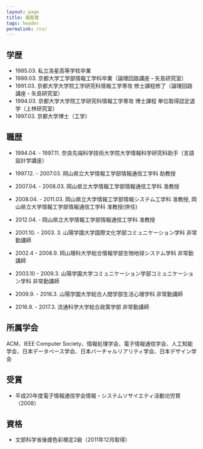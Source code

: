 ```yaml
---
layout: page
title: 履歴書
tags: header
permalink: /cv/
---
```

## 学歴

- 1985.03. 私立洛星高等学校卒業
- 1989.03. 京都大学工学部情報工学科卒業（論理回路講座・矢島研究室）
- 1991.03. 京都大学大学院工学研究科情報工学専攻 修士課程修了（論理回路講座・矢島研究室）
- 1994.03. 京都大学大学院工学研究科情報工学専攻 博士課程 単位取得認定退学（上林研究室）
- 1997.03. 京都大学博士（工学）

## 職歴

- 1994.04. - 1997.11.  奈良先端科学技術大学院大学情報科学研究科助手（言語設計学講座）
- 1997.12. - 2007.03. 岡山県立大学情報工学部情報通信工学科 助教授
- 2007.04. - 2008.03. 岡山県立大学情報工学部情報通信工学科 准教授
- 2008.04. - 2011.03. 岡山県立大学情報工学部情報システム工学科 准教授, 岡山県立大学情報工学部情報通信工学科 准教授(併任)
- 2012.04. -  岡山県立大学情報工学部情報通信工学科 准教授

- 2001.10. - 2003. 3. 山陽学園大学国際文化学部コミュニケーション学科 非常勤講師
- 2002.4 - 2008.9. 岡山理科大学総合情報学部生物地球システム学科 非常勤講師
- 2003.10 - 2009.3. 山陽学園大学コミュニケーション学部コミュニケーション学科 非常勤講師
- 2009.9. - 2016.3. 山陽学園大学総合人間学部生活心理学科 非常勤講師
- 2016.9. - 2017.3. 流通科学大学総合政策学部 非常勤講師

## 所属学会

ACM、IEEE Computer Society、情報処理学会、電子情報通信学会、人工知能学会、日本データベース学会、日本バーチャルリアリティ学会、日本デザイン学会

## 受賞

- 平成20年度電子情報通信学会情報・システムソサイエティ活動功労賞（2008）

## 資格

- 文部科学省後援色彩検定2級（2011年12月取得）
